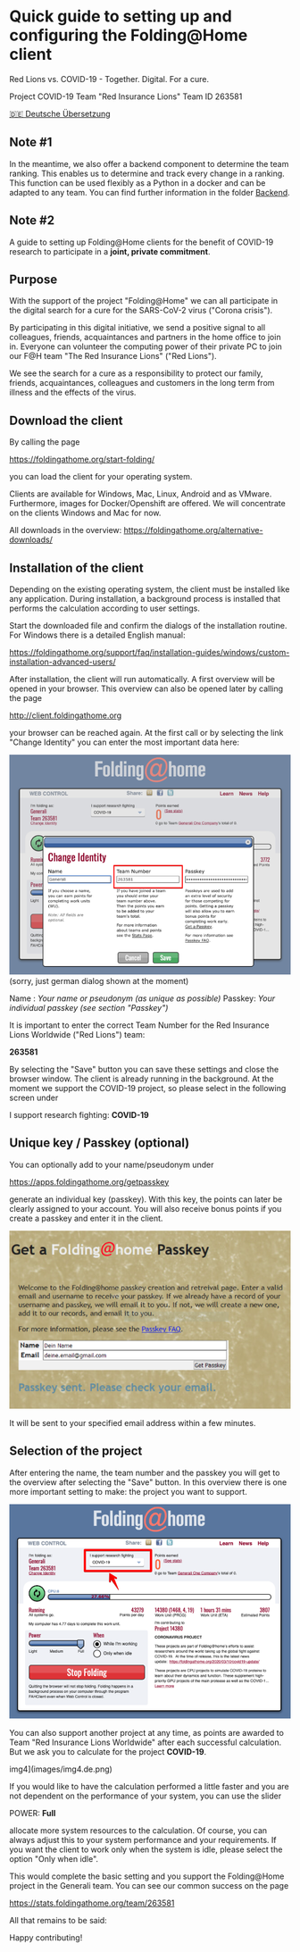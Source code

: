 # Quick guide to setting up and configuring the Folding@Home client

Red Lions vs. COVID-19 - Together. Digital. For a cure.

Project COVID-19
Team "Red Insurance Lions"
Team ID 263581

[🇩🇪 Deutsche Übersetzung](README.de.md)

## Note #1

In the meantime, we also offer a backend component to determine the team ranking. This enables us to determine and track every change in a ranking. This function can be used flexibly as a Python in a docker and can be adapted to any team. You can find further information in the folder [Backend](backend/).

## Note #2

A guide to setting up Folding@Home clients for the benefit of COVID-19 research to participate in a **joint, private commitment**.

## Purpose
With the support of the project "Folding@Home" we can all participate in the digital search for a cure for the SARS-CoV-2 virus ("Corona crisis").

By participating in this digital initiative, we send a positive signal to all colleagues, friends, acquaintances and partners in the home office to join in. Everyone can volunteer the computing power of their private PC to join our F@H team "The Red Insurance Lions" ("Red Lions").

We see the search for a cure as a responsibility to protect our family, friends, acquaintances, colleagues and customers in the long term from illness and the effects of the virus.

## Download the client

By calling the page

https://foldingathome.org/start-folding/

you can load the client for your operating system.

Clients are available for Windows, Mac, Linux, Android and as VMware. Furthermore, images for Docker/Openshift are offered. We will concentrate on the clients Windows and Mac for now.

All downloads in the overview:
https://foldingathome.org/alternative-downloads/

## Installation of the client

Depending on the existing operating system, the client must be installed like any application. During installation, a background process is installed that performs the calculation according to user settings.

Start the downloaded file and confirm the dialogs of the installation routine. For Windows there is a detailed English manual:

https://foldingathome.org/support/faq/installation-guides/windows/custom-installation-advanced-users/

After installation, the client will run automatically. A first overview will be opened in your browser. This overview can also be opened later by calling the page

http://client.foldingathome.org

your browser can be reached again. At the first call or by selecting the link "Change Identity" you can enter the most important data here:

![img1](images/img1.de.png)
(sorry, just german dialog shown at the moment)

Name : _Your name or pseudonym (as unique as possible)_
Passkey: _Your individual passkey (see section "Passkey")_

It is important to enter the correct Team Number for the Red Insurance Lions Worldwide ("Red Lions") team:

**263581**

By selecting the "Save" button you can save these settings and close the browser window. The client is already running in the background. At the moment we support the COVID-19 project, so please select in the following screen under

I support research fighting: **COVID-19**

## Unique key / Passkey (optional)

You can optionally add to your name/pseudonym under

https://apps.foldingathome.org/getpasskey

generate an individual key (passkey). With this key, the points can later be clearly assigned to your account. You will also receive bonus points if you create a passkey and enter it in the client.

![img2](images/img2.de.png)

It will be sent to your specified email address within a few minutes.

## Selection of the project

After entering the name, the team number and the passkey you will get to the overview after selecting the "Save" button. In this overview there is one more important setting to make: the project you want to support.

![img3](images/img3.de.png)

You can also support another project at any time, as points are awarded to Team "Red Insurance Lions Worldwide" after each successful calculation. But we ask you to calculate for the project **COVID-19**.

img4](images/img4.de.png)

If you would like to have the calculation performed a little faster and you are not dependent on the performance of your system, you can use the slider

POWER: **Full**

allocate more system resources to the calculation. Of course, you can always adjust this to your system performance and your requirements. If you want the client to work only when the system is idle, please select the option "Only when idle".

This would complete the basic setting and you support the Folding@Home project in the Generali team. You can see our common success on the page

https://stats.foldingathome.org/team/263581

All that remains to be said:

Happy contributing!
